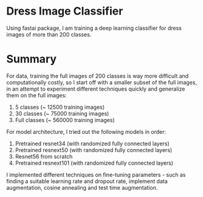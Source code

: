 # Dress Image Classifier
Using fastai package, I am training a deep learning classifier for dress images of more than 200 classes.

# Summary
For data, training the full images of 200 classes is way more difficult and computationally costly, so I start off with a smaller subset of the full images, in an attempt to experiment different techniques quickly and generalize them on the full images:
1. 5 classes (~ 12500 training images)
2. 30 classes (~ 75000 training images)
3. Full classes (~ 560000 training images)

For model architecture, I tried out the following models in order:
1. Pretrained resnet34 (with randomized fully connected layers)
2. Pretrained resnext50 (with randomized fully connected layers)
3. Resnet56 from scratch
4. Pretrained resnext101 (with randomized fully connected layers)

I implemented different techniques on fine-tuning parameters - such as finding a suitable learning rate and dropout rate, implement data augmentation, cosine annealing and test time augmentation. 
